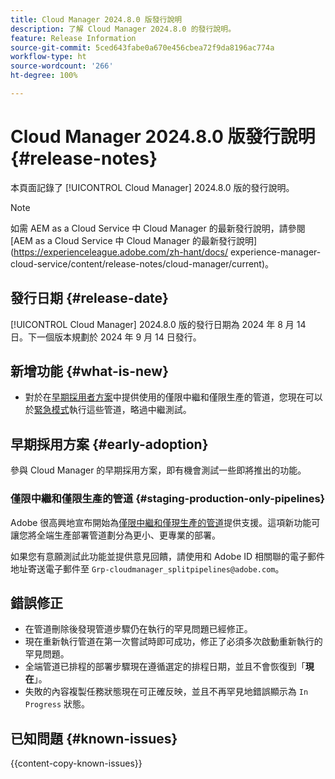 ```yaml
---
title: Cloud Manager 2024.8.0 版發行說明
description: 了解 Cloud Manager 2024.8.0 的發行說明。
feature: Release Information
source-git-commit: 5ced643fabe0a670e456cbea72f9da8196ac774a
workflow-type: ht
source-wordcount: '266'
ht-degree: 100%

---
```



# Cloud Manager 2024.8.0 版發行說明 {#release-notes}

本頁面記錄了 [!UICONTROL Cloud Manager] 2024.8.0 版的發行說明。

>[!NOTE]
>
>如需 AEM as a Cloud Service 中 Cloud Manager 的最新發行說明，請參閱 [AEM as a Cloud Service 中 Cloud Manager 的最新發行說明](https://experienceleague.adobe.com/zh-hant/docs/ experience-manager-cloud-service/content/release-notes/cloud-manager/current)。

## 發行日期 {#release-date}

[!UICONTROL Cloud Manager] 2024.8.0 版的發行日期為 2024 年 8 月 14 日。下一個版本規劃於 2024 年 9 月 14 日發行。

## 新增功能 {#what-is-new}

* 對於在[早期採用者方案](#staging-production-only-pipelines)中提供使用的僅限中繼和僅限生產的管道，您現在可以於[緊急模式](/help/using/stage-prod-only.md#emergency-mode)執行這些管道，略過中繼測試。

## 早期採用方案 {#early-adoption}

參與 Cloud Manager 的早期採用方案，即有機會測試一些即將推出的功能。

### 僅限中繼和僅限生產的管道 {#staging-production-only-pipelines}

Adobe 很高興地宣布開始為[僅限中繼和僅現生產的管道](/help/using/stage-prod-only.md)提供支援。這項新功能可讓您將全端生產部署管道劃分為更小、更專業的部署。

如果您有意願測試此功能並提供意見回饋，請使用和 Adobe ID 相關聯的電子郵件地址寄送電子郵件至 `Grp-cloudmanager_splitpipelines@adobe.com`。

## 錯誤修正

* 在管道刪除後發現管道步驟仍在執行的罕見問題已經修正。
* 現在重新執行管道在第一次嘗試時即可成功，修正了必須多次啟動重新執行的罕見問題。
* 全端管道已排程的部署步驟現在遵循選定的排程日期，並且不會恢復到「**現在**」。
* 失敗的內容複製任務狀態現在可正確反映，並且不再罕見地錯誤顯示為 `In Progress` 狀態。

## 已知問題 {#known-issues}

{{content-copy-known-issues}}
